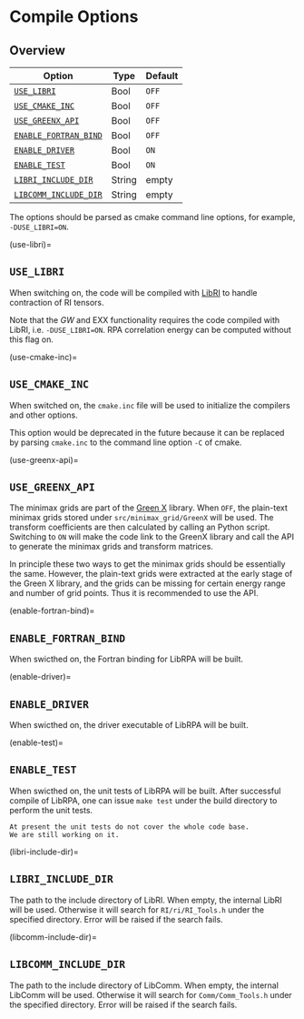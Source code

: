 # Compile Options

## Overview

| Option                                        | Type   | Default |
|-----------------------------------------------|--------|---------|
| [`USE_LIBRI`](#use-libri)                     | Bool   | `OFF`   |
| [`USE_CMAKE_INC`](#use-cmake-inc)             | Bool   | `OFF`   |
| [`USE_GREENX_API`](#use-greenx-api)           | Bool   | `OFF`   |
| [`ENABLE_FORTRAN_BIND`](#enable-fortran-bind) | Bool   | `OFF`   |
| [`ENABLE_DRIVER`](#enable-driver)             | Bool   | `ON`    |
| [`ENABLE_TEST`](#enable-test)                 | Bool   | `ON`    |
| [`LIBRI_INCLUDE_DIR`](#libri-include-dir)     | String | empty   |
| [`LIBCOMM_INCLUDE_DIR`](#libcomm-include-dir) | String | empty   |

The options should be parsed as cmake command line options, for example, `-DUSE_LIBRI=ON`.

(use-libri)=
## `USE_LIBRI`

When switching on, the code will be compiled with [LibRI](https://github.com/abacusmodeling/LibRI)
to handle contraction of RI tensors.

Note that the *GW* and EXX functionality requires the code compiled with LibRI, i.e. `-DUSE_LIBRI=ON`.
RPA correlation energy can be computed without this flag on.

(use-cmake-inc)=
## `USE_CMAKE_INC`

When switched on, the `cmake.inc` file will be used to initialize the compilers and other options.

This option would be deprecated in the future because it can be replaced by parsing `cmake.inc` to
the command line option `-C` of cmake.

(use-greenx-api)=
## `USE_GREENX_API`

The minimax grids are part of the [Green X](https://nomad-coe.github.io/greenX/) library.
When `OFF`, the plain-text minimax grids stored under `src/minimax_grid/GreenX` will be used.
The transform coefficients are then calculated by calling an Python script.
Switching to `ON` will make the code link to the GreenX library and call the API to generate the minimax grids and transform matrices.

In principle these two ways to get the minimax grids should be essentially the same.
However, the plain-text grids were extracted at the early stage of the Green X library,
and the grids can be missing for certain energy range and number of grid points.
Thus it is recommended to use the API.

(enable-fortran-bind)=
## `ENABLE_FORTRAN_BIND`

When swicthed on, the Fortran binding for LibRPA will be built.

(enable-driver)=
## `ENABLE_DRIVER`

When swicthed on, the driver executable of LibRPA will be built.

(enable-test)=
## `ENABLE_TEST`

When swicthed on, the unit tests of LibRPA will be built.
After successful compile of LibRPA, one can issue `make test` under the build directory
to perform the unit tests.

```{note}
At present the unit tests do not cover the whole code base.
We are still working on it.
```

(libri-include-dir)=
## `LIBRI_INCLUDE_DIR`

The path to the include directory of LibRI.
When empty, the internal LibRI will be used.
Otherwise it will search for `RI/ri/RI_Tools.h` under the specified directory.
Error will be raised if the search fails.

(libcomm-include-dir)=
## `LIBCOMM_INCLUDE_DIR`

The path to the include directory of LibComm.
When empty, the internal LibComm will be used.
Otherwise it will search for `Comm/Comm_Tools.h` under the specified directory.
Error will be raised if the search fails.
